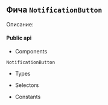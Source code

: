 ## Фича `NotificationButton`

Описание: 

#### Public api

- Components

`NotificationButton`

- Types



- Selectors



- Constants

